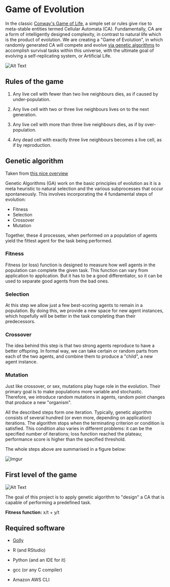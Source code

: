 # Game of Evolution

In the classic [Conway's Game of Life](https://en.wikipedia.org/wiki/Game_of_Life), a simple set or rules give rise to meta-stable entities termed Cellular Automata (CA). Fundamentally, CA are a form of intelligently designed  complexity, in contrast to natural life which is the product of  evolution. We are creating a "Game of Evolution", in which randomly  generated CA will compete and evolve [via genetic algorithms](https://www.youtube.com/watch?v=qv6UVOQ0F44) to accomplish survival tasks within this universe, with the ultimate  goal of evolving a self-replicating system, or Artificial Life.

![Alt Text](https://matthewdharriscom.files.wordpress.com/2016/02/gol1b.gif)

## Rules of the game

1. Any live cell with fewer than two live neighbours dies, as if caused by under-population.

2. Any live cell with two or three live neighbours lives on to the next generation.

3. Any live cell with more than three live neighbours dies, as if by over-population.

4. Any dead cell with exactly three live neighbours becomes a live cell, as if by reproduction.

   

## Genetic algorithm

Taken from [this nice overview](https://medium.com/sigmoid/https-medium-com-rishabh-anand-on-the-origin-of-genetic-algorithms-fc927d2e11e0)

Genetic Algorithms (GA) work on the basic principles of evolution as it is a  meta heuristic to natural selection and the various subprocesses that  occur spontaneously. This involves incorporating the 4 fundamental steps of evolution:

- Fitness
- Selection
- Crossover
- Mutation

Together, these 4 processes, when performed on a population of agents yield the fittest agent for the task being performed.

### Fitness

Fitness (or loss) function is designed to measure how well agents in the population can complete the given task. This function can vary from application to application. But it has to be a good differentiator, so it can be used to separate good agents from the bad ones.

### Selection

At this step we allow just a few best-scoring agents to remain in a population. By doing this, we provide a new space for new agent instances, which hopefully will be better in the task completing than their predecessors.

### Crossover

The idea behind this step is that two strong agents reproduce to have a better offspring. In formal way, we can take certain or random parts from each of the two agents, and combine them to produce a "child", a new agent instance. 

### Mutation

Just like crossover, or sex, mutations play huge role in the evolution. Their primary goal is to make populations more variable and stochastic. Therefore, we introduce random mutations in agents, random point changes that produce a new "organism". 

All the described steps form one iteration. Typically, genetic algorithm consists of several hundred (or even more, depending on application) iterations. The algorithm stops when the terminating criterion or condition is satisfied. This condition also varies in different problems: it can be the specified number of iterations; loss function reached the plateau; performance score is higher than the specified threshold. 

The whole steps above are summarised in a figure below:

![Imgur](https://i.imgur.com/RpyBHJD.png)



## First level of the game



![Alt Text](https://i.imgur.com/qVyIWmK.gif)

The goal of this project is to apply genetic algorithm to "design" a CA that is capable of performing a predefined task.

**Fitness function:** x/t + y/t

## Required software 

* [Golly](http://golly.sourceforge.net/)

* R (and RStudio)

* Python (and an IDE for it)

* gcc (or any C compiler)

* Amazon AWS CLI



